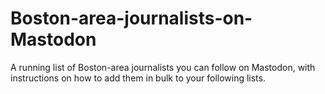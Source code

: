 # Boston-area-journalists-on-Mastodon
A running list of Boston-area journalists you can follow on Mastodon, with instructions on how to add them in bulk to your following lists.
